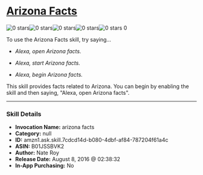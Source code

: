 # [Arizona Facts](http://alexa.amazon.com/#skills/amzn1.ask.skill.7cdcd14d-b080-4dbf-af84-787204f61a4c)
![0 stars](../../images/ic_star_border_black_18dp_1x.png)![0 stars](../../images/ic_star_border_black_18dp_1x.png)![0 stars](../../images/ic_star_border_black_18dp_1x.png)![0 stars](../../images/ic_star_border_black_18dp_1x.png)![0 stars](../../images/ic_star_border_black_18dp_1x.png) 0

To use the Arizona Facts skill, try saying...

* *Alexa, open Arizona facts.*

* *Alexa, start Arizona facts.*

* *Alexa, begin Arizona facts.*

This skill provides facts related to Arizona.  You can begin by enabling the skill and then saying, "Alexa, open Arizona facts".

***

### Skill Details

* **Invocation Name:** arizona facts
* **Category:** null
* **ID:** amzn1.ask.skill.7cdcd14d-b080-4dbf-af84-787204f61a4c
* **ASIN:** B01JSSBVK2
* **Author:** Nate Roy
* **Release Date:** August 8, 2016 @ 02:38:32
* **In-App Purchasing:** No
